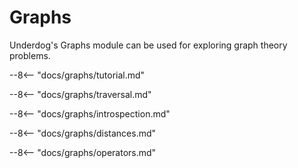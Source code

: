 # Graphs

Underdog's Graphs module can be used for exploring graph theory problems.

--8<-- "docs/graphs/tutorial.md"

--8<-- "docs/graphs/traversal.md"

--8<-- "docs/graphs/introspection.md"

--8<-- "docs/graphs/distances.md"

--8<-- "docs/graphs/operators.md"